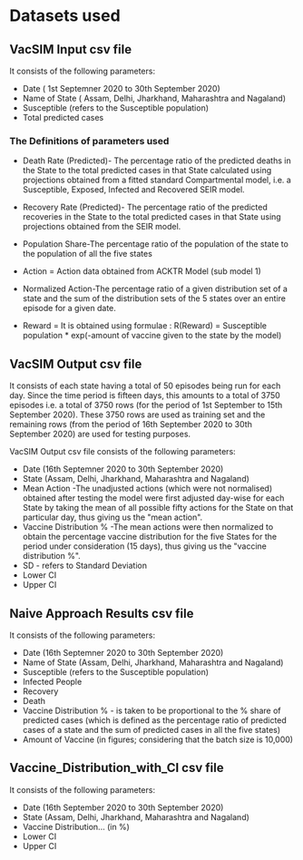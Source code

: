 # Datasets used
## VacSIM Input csv file 
It consists of the following parameters:
* Date ( 1st Septemner 2020 to 30th September 2020)
* Name of State ( Assam, Delhi, Jharkhand, Maharashtra and Nagaland)
* Susceptible (refers to the Susceptible population)
* Total predicted cases 
### The Definitions of parameters used 
* Death Rate (Predicted)- The percentage ratio of the predicted deaths in the State to the total predicted cases in that 
State calculated using projections obtained from a fitted standard Compartmental model, i.e. a Susceptible, Exposed, Infected and Recovered SEIR model.

* Recovery Rate (Predicted)- The percentage ratio of the predicted recoveries in the State to the total predicted cases 
in that State using projections obtained from the SEIR model.

* Population Share-The percentage ratio of the population of the state to the population of all the five states

* Action = Action data obtained from ACKTR Model (sub model 1)

* Normalized Action-The percentage ratio of a given distribution set of a state and the sum of the distribution sets 
of the 5 states over an entire episode for a given date.

* Reward = It is obtained using formulae : R(Reward) = Susceptible population * exp(-amount of vaccine given to the state by the model)



## VacSIM Output csv file 
It consists of each state having a total of 50 episodes being run for each day. Since the time period is fifteen days, 
this amounts to a total of 3750 episodes i.e. a total of 3750 rows (for the period of 1st September to 15th September 2020). These 3750 rows are used as training set and the remaining rows (from the period of 16th September 2020 to 30th September 2020) are used for testing purposes.

VacSIM Output csv file consists of the following parameters:

* Date (16th Septemner 2020 to 30th September 2020)
* State (Assam, Delhi, Jharkhand, Maharashtra and Nagaland)
* Mean Action -The unadjusted actions (which were not normalised) obtained after testing the model were first adjusted 
day-wise for each State by taking the mean of all possible fifty actions for the State on that particular day, thus giving us the "mean action".
* Vaccine Distribution % -The mean actions were then normalized to obtain the percentage vaccine distribution for the five States 
for the period under consideration (15 days), thus giving us the "vaccine distribution %".
* SD - refers to Standard Deviation
* Lower CI
* Upper CI

## Naive Approach Results csv file 
It consists of the following parameters:
* Date (16th Septemner 2020 to 30th September 2020)
* Name of State (Assam, Delhi, Jharkhand, Maharashtra and Nagaland)
* Susceptible (refers to the Susceptible population)
* Infected People
* Recovery
* Death
* Vaccine Distribution % - is taken to be proportional to the % share of predicted cases (which is defined as the percentage ratio of predicted cases of a state and the sum of predicted cases in all the five states)
* Amount of Vaccine (in figures; considering that the batch size is 10,000)

## Vaccine_Distribution_with_CI csv file
It consists of the following parameters:
* Date (16th September 2020 to 30th September 2020)
* State (Assam, Delhi, Jharkhand, Maharashtra and Nagaland)
* Vaccine Distribution... (in %)
* Lower CI
* Upper CI
